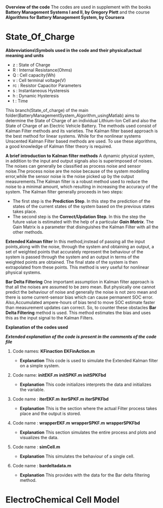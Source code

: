 **Overview of the code**
 The codes are used in supplement with the books **Battery Management Systems I and II, by Gregory Plett** and the course **Algorithms for Battery Management System, by Coursera**
# State_Of_Charge
 
  **Abbreviations\Symbols used in the code and their physical\actual meaning and units**
  - z    :  State of Charge
  - R    :  Internal Resistance(Ohms)
  - Q    :  Cell capacity(Wh)
  - v    :  Cell  terminal voltage(V)
  - rc   :  Resistor Capacitor Parameters
  - s    :  Instantaneous Hysteresis
  - h    :  Dynamic Hysteresis
  - t    :  Time
 
 
 
 This branch(State_of_charge) of the main folder(BatteryManagementSystem_Algorithm_usingMatlab) aims to determine the State of Charge of an individual Lithium-Ion Cell and also the State of Charge of an Electric Vehicle Battery. The methods used consist of Kalman Filter methods and its varieties. The Kalman filter based approach is the best method for linear systems. While for the nonlinear systems Unscented Kalman Filter based methods are used. To use these algorithms, a good knowledge of Kalman filter theory is required.

**A brief introduction to Kalman filter methods**
 A dynamic physical system, in addition to the input and output signals also is superimposed of noises. The noises can generally be classified as process noise and sensor noise.The process noise are the noise because of the system modelling error,while the sensor noise is the noise picked up by the output measurements.The Kalman filter is a robust method used to reduce the  noise to a minimal amount, which resulting in increasing the accuracy of the system. The Kalman filter generally proceeds in two steps:
- The first step is the **Prediction Step**. In this step the prediction of the states of the current states of the system based on the previous states takes place.
- The second step is the **Correct/Updation Step**. In this the step the future value is estimated with the help of a particular ***Gain Matrix***.
The Gain Matrix is a parameter that disinguishes the Kalman Filter with all the other methods.

**Extended Kalman filter**
In this method,instead of passing all the input points,along with the noise, through the system and obtaining an output, a set of weighted points that accurately represent the behaviour of the system is passed through the system and an output in terms of the weighted points are obtained. The final state of the system is then extrapolated from these points. This method is very useful for nonlinear physical systems.

**Bar Delta Filtering**
One importamt assumption in Kalman filter approach is that all the noises are assumed to be zero mean. But physically one cannot predict the behaviour of noise and generally the noise is not zero mean and there is some current-sensor bias which can cause permanent SOC error.
Also,Accumulated ampere-hours of bias tend to move SOC estimate faster than measurement updates can correct. 
So, to counter these obstacles **Bar Delta Filtering** method is used.
This method estimates the bias and uses this as the input signal to the Kalman Filters.
   
 **Explanation of the codes used**
 
 ***Extended explanation of the code is present in the comments of the code file***
 1) Code names: **KFinaction** **EKFinAction.m** 
    - **Explanation** This code is used to simulate the Extended Kalman filter on a simple system.
 
 2) Code name: **initEKF.m** **initSPKF.m** **initSPKFbd**
    - **Explanation** This code initializes interprets the data and initializes the variable.
 
 3) Code name : **iterEKF.m** **iterSPKF.m** **iterSPKFbd**
    - **Explanation** This is the section where the actual Filter process takes place and the output is stored.
 
 4) Code name : **wrapperEKF.m** **wrapperSPKF.m** **wrapperSPKFbd**
    - **Explanation** This section simulates the entire process and plots and visualizes the data.
 
 5) Code name : **simCell.m**
    - **Explanation** This  simulates the behaviour of a single cell.

 6) Code name : **bardeltadata.m**
    - **Explanation** This provides  with the data for the Bar delta filtering method.
   
# ElectroChemical Cell Model
